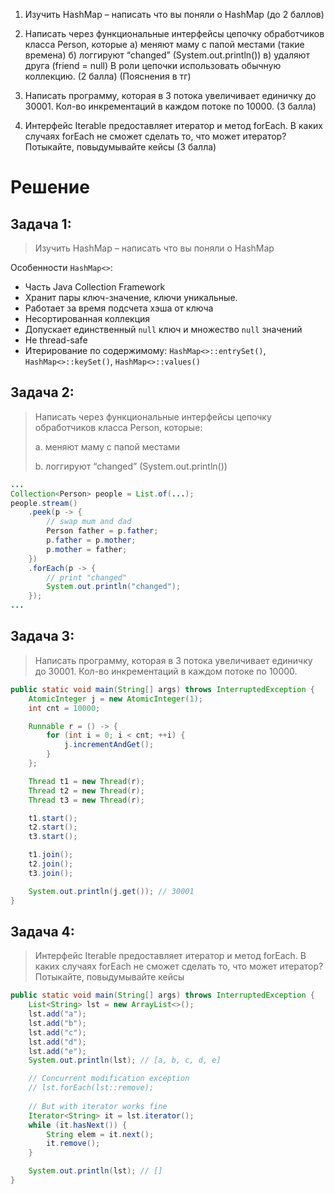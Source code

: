 1) Изучить HashMap – написать что вы поняли о  HashMap (до 2 баллов)

2) Написать через функциональные интерфейсы цепочку обработчиков класса Person, которые 
  а) меняют маму с папой местами (такие времена) 
  б) логгируют “changed” (System.out.println()) 
  в) удаляют друга (friend = null) 
В роли цепочки использовать обычную коллекцию. (2 балла)
(Пояснения в тг)

3) Написать программу, которая в 3 потока увеличивает единичку до 30001. Кол-во инкрементаций в каждом потоке по 10000. (3 балла)

4) Интерфейс Iterable предоставляет итератор и метод forEach. В каких случаях forEach не сможет сделать то, что может итератор? Потыкайте, повыдумывайте кейсы (3 балла)

# Решение

## Задача 1:

> Изучить HashMap – написать что вы поняли о HashMap

Особенности `HashMap<>`:

- Часть Java Collection Framework
- Хранит пары ключ-значение, ключи уникальные.
- Работает за время подсчета хэша от ключа
- Несортированная коллекция
- Допускает единственный `null` ключ и множество `null` значений
- Не thread-safe
- Итерирование по содержимому: `HashMap<>::entrySet()`, `HashMap<>::keySet()`, `HashMap<>::values()`

## Задача 2:

> Написать через функциональные интерфейсы цепочку обработчиков класса Person, которые:
>
> a. меняют маму с папой местами
> 
> b. логгируют “changed” (System.out.println())

```java
...
Collection<Person> people = List.of(...);
people.stream()
    .peek(p -> {
        // swap mum and dad
        Person father = p.father;
        p.father = p.mother;
        p.mother = father;
    })
    .forEach(p -> {
        // print "changed"
        System.out.println("changed");
    });
...
```

## Задача 3:

> Написать программу, которая в 3 потока увеличивает единичку до 30001. Кол-во инкрементаций в каждом потоке по 10000.

```java
public static void main(String[] args) throws InterruptedException {
    AtomicInteger j = new AtomicInteger(1);
    int cnt = 10000;

    Runnable r = () -> {
        for (int i = 0; i < cnt; ++i) {
            j.incrementAndGet();
        }
    };

    Thread t1 = new Thread(r);
    Thread t2 = new Thread(r);
    Thread t3 = new Thread(r);

    t1.start();
    t2.start();
    t3.start();

    t1.join();
    t2.join();
    t3.join();

    System.out.println(j.get()); // 30001
}
```

## Задача 4:

> Интерфейс Iterable предоставляет итератор и метод forEach. В каких случаях forEach не сможет сделать то, что может итератор? Потыкайте, повыдумывайте кейсы

```java
public static void main(String[] args) throws InterruptedException {
    List<String> lst = new ArrayList<>();
    lst.add("a");
    lst.add("b");
    lst.add("c");
    lst.add("d");
    lst.add("e");
    System.out.println(lst); // [a, b, c, d, e]

    // Concurrent modification exception
    // lst.forEach(lst::remove); 
    
    // But with iterator works fine
    Iterator<String> it = lst.iterator();
    while (it.hasNext()) {
        String elem = it.next();
        it.remove();
    }

    System.out.println(lst); // []
}
```

